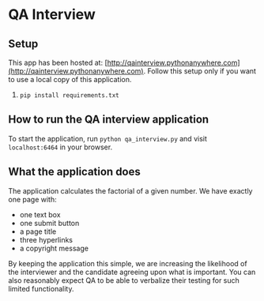 # QA Interview

## Setup

This app has been hosted at: [http://qainterview.pythonanywhere.com](http://qainterview.pythonanywhere.com). Follow this setup only if you want to use a local copy of this application. 

1. `pip install requirements.txt`


## How to run the QA interview application

To start the application, run `python qa_interview.py` and visit `localhost:6464` in your browser.


## What the application does

The application calculates the factorial of a given number. We have exactly one page with:

* one text box 
* one submit button
* a page title 
* three hyperlinks 
* a copyright message

By keeping the application this simple, we are increasing the likelihood of the interviewer and the candidate agreeing upon what is important. You can also reasonably expect QA to be able to verbalize their testing for such limited functionality.